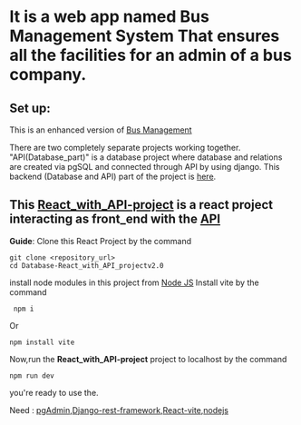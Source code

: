 # It is a web app named **Bus Management System** That ensures all the facilities for an admin of a bus company.

## Set up:

This is an enhanced version of  [Bus Management]( https://github.com/MM-Mamunn/React_with_API_project)

There are two completely separate projects working together.
"API(Database_part)" is a database project where database and relations are created via pgSQL and connected through API by using django.
This backend (Database and API) part of the project is [here](https://github.com/MM-Mamunn/Database-React_with_API_projectv2.0).  
## This [React_with_API-project](https://github.com/MM-Mamunn/React_with_API_project_v2.0/tree/main/React_with_API_project) is a react project interacting as front_end with the [API](https://github.com/MM-Mamunn/Database-React_with_API_projectv2.0)

**Guide**:
Clone this React Project by the command
```
git clone <repository_url>
cd Database-React_with_API_projectv2.0
```

install node modules in this project from [Node JS](https://nodejs.org/en/download/package-manager)
Install vite by the command
```
 npm i
``` 
Or
```
npm install vite
```
Now,run the **React_with_API-project** project to localhost by the command 
```
npm run dev
```
you're ready to use the.

Need : [pgAdmin](https://www.pgadmin.org/download/),[Django-rest-framework](https://www.django-rest-framework.org/),[React-vite](https://vitejs.dev/guide/),[nodejs](https://nodejs.org/en/download/package-manager) 

